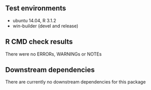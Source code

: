 ## Test environments

- ubuntu 14.04, R 3.1.2
- win-builder (devel and release)

## R CMD check results
There were no ERRORs, WARNINGs or NOTEs

## Downstream dependencies
There are currently no downstream dependencies for this package
